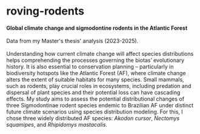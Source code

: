 # roving-rodents
 **Global climate change and sigmodontine rodents in the Atlantic Forest** <br />
 <br />
 Data from my Master's thesis' analysis (2023-2025). <br />
 <br />
 Understanding how current climate change will affect species distributions helps comprehending the processes governing the biotas’ evolutionary history. It is also essential to conservation planning – particularly in biodiversity hotspots like the Atlantic Forest (AF), where climate change alters the extent of suitable habitats for many species. Small mammals, such as rodents, play crucial roles in ecosystems, including predation and dispersal of plant species and their potential loss can have cascading effects. My study aims to assess the potential distributional changes of three Sigmodontinae rodent species endemic to Brazilian AF under distinct future climate scenarios using species distribution modeling. For this, I chose three widely distributed AF species: _Akodon cursor_, _Nectomys squamipes_, and _Rhipidomys mastacalis_.
